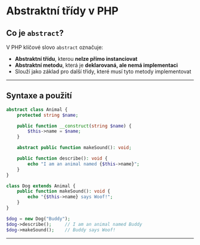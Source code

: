 # Abstraktní třídy v PHP

## Co je `abstract`?

V PHP klíčové slovo `abstract` označuje:
- **Abstraktní třídu**, kterou **nelze přímo instanciovat**
- **Abstraktní metodu**, která je **deklarovaná, ale nemá implementaci**
- Slouží jako základ pro další třídy, které musí tyto metody implementovat

---

## Syntaxe a použití

```php
abstract class Animal {
    protected string $name;

    public function __construct(string $name) {
        $this->name = $name;
    }

    abstract public function makeSound(): void;

    public function describe(): void {
        echo "I am an animal named {$this->name}";
    }
}

class Dog extends Animal {
    public function makeSound(): void {
        echo "{$this->name} says Woof!";
    }
}

$dog = new Dog("Buddy");
$dog->describe();     // I am an animal named Buddy
$dog->makeSound();    // Buddy says Woof!
```

---